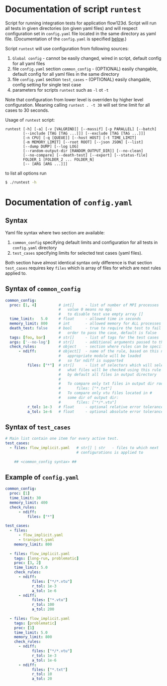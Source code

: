 # Documentation of script `runtest`
Script for running integration tests for application flow123d. Script will
run all tests in given directories (on given yaml files) and will respect
configuration set in `config.yaml` file located in the same directory as
yaml file. (Documentation of the `config.yaml` is specified [below](#documentation-of-configyaml).)


Script `runtest` will use configuration from following sources:
  1. `Global config` - cannot be easily changed, wired in script, default config for all yaml files
  2. file `config.yaml` section `common_config` - (OPTIONAL) easily changable, default config for all yaml files in the same directory
  3. file `config.yaml` section `test_cases` - (OPTIONAL) easily changable, config setting for single test case
  4. parameters for scripts `runtest` such as `-l` ot `-t`
  
Note that configuration from lower level is overriden by higher level configuration. Meaning calling `runtest . -t 30` will set time limit for all cases to 30 seconds.
  
Usage of `runtest` script:
```
runtest [-h] [-a] [-v [VALGRIND]] [--massif] [-p PARALLEL] [--batch]
        [--include [TAG [TAG ...]]] [--exclude [TAG [TAG ...]]]
        [-n CPU] [-q [QUEUE]] [--host HOST] [-t TIME_LIMIT]
        [-m MEMORY_LIMIT] [--root ROOT] [--json JSON] [--list]
        [--dump DUMP] [--log LOG]
        [--random-output-dir [RANDOM_OUTPUT_DIR]] [--no-clean]
        [--no-compare] [--death-test] [--export] [--status-file]
        FOLDER_1 [FOLDER_2 ... FOLDER_N]
        [-- [ARG [ARG ...]]]
```

to list all options run

```sh
$ ./runtest -h
```


# Documentation of `config.yaml`

## Syntax
Yaml file syntax where two section are available:

  1. `common_config` specifying default limits and configuration for all tests in `config.yaml` directory
  2. `test_cases` specifying limits for selected test cases (yaml files).

Both section have almost identical syntax only difference is that section `test_cases` requires key `files` which is array of files for which are next rules applied to.

## Syntax of `common_config`

```yaml
common_config:
  proc: [1, 4]          # int[]     - list of number of MPI processes
                        #   value 0 means no mpi
                        #   to disable test use empty array []
  time_limit:   5.0     # float     - allowed time in seconds
  memory_limit: 800     # int       - allowed memory for ALL processes
  death_test: false     # bool      - true to require the test to fail in
                        #   order to pass the case, default is false
  tags: [foo, bar]      # str[]     - list of tags for the test cases
  args: ['--no-log']    # str[]     - additional arguments passed to the Flow123d binary
  check_rules:          # object    - section where rules can be specified
      - ndiff:          # object[]  - name of the rule, based on this name
                        #   appropriate module will be loaded
                        #   so far ndiff is supported
          files: ["*"]  # str[]     - list of selectors which will select
                        #   what files will be checked using this rule
                        #   by default all files in output directory
                        #   
                        #   To compare only txt files in output dir root:
                        #       files: ["*.txt"]
                        #   To compare only vtu files located in #
                        #   some dir of output dir:
                        #       files: ["*/*.vtu"]
          r_tol: 1e-3   # float     - optional relative error tolerance
          a_tol: 1e-6   # float     - optional absolute error tolerance
```

## Syntax of `test_cases`

```yaml
# Main list contain one item for every active test.
test_cases:
  - files: flow_implicit.yaml   # str[] | str   - files to which next
                                # configurations is applied to
    
    ## <common_config syntax> ##
```


## Example of `config.yaml`

```yaml
common_config:
  proc: [1]
  time_limit: 30
  memory_limit: 400
  check_rules: 
      - ndiff:
          files: ["*"]
  
test_cases:
  - files:
      - flow_implicit.yaml
      - transport.yaml
    memory_limit: 800
    
  - files: flow_implicit.yaml
    tags: [long-run, problematic]
    proc: [3, 2]
    time_limit: 5.0
    check_rules:
      - ndiff:
            files: ["*/*.vtu"]
            r_tol: 1e-3
            a_tol: 1e-6
      - ndiff:
            files: ["*.vtu"]
            r_tol: 100
            a_tol: 200
    
  - files: flow_implicit.yaml
    tags: [problematic]
    proc: [1]
    time_limit: 5.0
    memory_limit: 800
    check_rules:
      - ndiff:
            files: ["*/*.vtu"]
            r_tol: 1e-3
            a_tol: 1e-6
      - ndiff:
            files: ["*.txt"]
            r_tol: 10
            a_tol: 20
```
